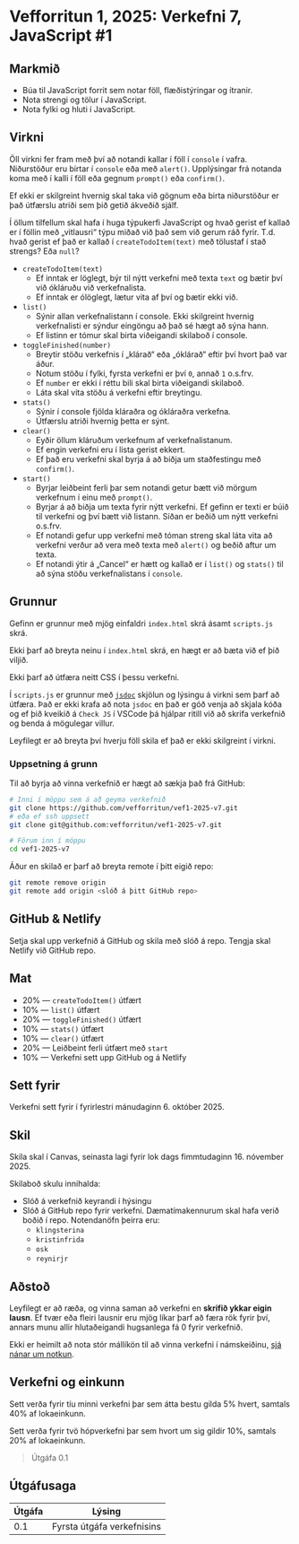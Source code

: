 # Vefforritun 1, 2025: Verkefni 7, JavaScript #1

## Markmið

- Búa til JavaScript forrit sem notar föll, flæðistýringar og ítranir.
- Nota strengi og tölur í JavaScript.
- Nota fylki og hluti í JavaScript.

## Virkni

Öll virkni fer fram með því að notandi kallar í föll í `console` í vafra. Niðurstöður eru birtar í `console` eða með `alert()`. Upplýsingar frá notanda koma með í kalli í föll eða gegnum `prompt()` eða `confirm()`.

Ef ekki er skilgreint hvernig skal taka við gögnum eða birta niðurstöður er það útfærslu atriði sem þið getið ákveðið sjálf.

Í öllum tilfellum skal hafa í huga týpukerfi JavaScript og hvað gerist ef kallað er í föllin með „vitlausri“ týpu miðað við það sem við gerum ráð fyrir. T.d. hvað gerist ef það er kallað í `createTodoItem(text)` með tölustaf í stað strengs? Eða `null`?

- `createTodoItem(text)`
  - Ef inntak er löglegt, býr til nýtt verkefni með texta `text` og bætir því við ókláruðu við verkefnalista.
  - Ef inntak er ólöglegt, lætur vita af því og bætir ekki við.
- `list()`
  - Sýnir allan verkefnalistann í console. Ekki skilgreint hvernig verkefnalisti er sýndur eingöngu að það sé hægt að sýna hann.
  - Ef listinn er tómur skal birta viðeigandi skilaboð í console.
- `toggleFinished(number)`
  - Breytir stöðu verkefnis í „klárað“ eða „óklárað“ eftir því hvort það var áður.
  - Notum stöðu í fylki, fyrsta verkefni er því `0`, annað `1` o.s.frv.
  - Ef `number` er ekki í réttu bili skal birta viðeigandi skilaboð.
  - Láta skal vita stöðu á verkefni eftir breytingu.
- `stats()`
  - Sýnir í console fjölda kláraðra og ókláraðra verkefna.
  - Útfærslu atriði hvernig þetta er sýnt.
- `clear()`
  - Eyðir öllum kláruðum verkefnum af verkefnalistanum.
  - Ef engin verkefni eru í lista gerist ekkert.
  - Ef það eru verkefni skal byrja á að biðja um staðfestingu með `confirm()`.
- `start()`
  - Byrjar leiðbeint ferli þar sem notandi getur bætt við mörgum verkefnum í einu með `prompt()`.
  - Byrjar á að biðja um texta fyrir nýtt verkefni. Ef gefinn er texti er búið til verkefni og því bætt við listann. Síðan er beðið um nýtt verkefni o.s.frv.
  - Ef notandi gefur upp verkefni með tóman streng skal láta vita að verkefni verður að vera með texta með `alert()` og beðið aftur um texta.
  - Ef notandi ýtir á „Cancel“ er hætt og kallað er í `list()` og `stats()` til að sýna stöðu verkefnalistans í `console`.

## Grunnur

Gefinn er grunnur með mjög einfaldri `index.html` skrá ásamt `scripts.js` skrá.

Ekki þarf að breyta neinu í `index.html` skrá, en hægt er að bæta við ef þið viljið.

Ekki þarf að útfæra neitt CSS í þessu verkefni.

Í `scripts.js` er grunnur með [`jsdoc`](https://jsdoc.app/) skjölun og lýsingu á virkni sem þarf að útfæra. Það er ekki krafa að nota `jsdoc` en það er góð venja að skjala kóða og ef þið kveikið á `Check JS` í VSCode þá hjálpar ritill við að skrifa verkefnið og benda á mögulegar villur.

Leyfilegt er að breyta því hverju föll skila ef það er ekki skilgreint í virkni.

### Uppsetning á grunn

Til að byrja að vinna verkefnið er hægt að sækja það frá GitHub:

```bash
# Inni í möppu sem á að geyma verkefnið
git clone https://github.com/vefforritun/vef1-2025-v7.git
# eða ef ssh uppsett
git clone git@github.com:vefforritun/vef1-2025-v7.git

# Förum inn í möppu
cd vef1-2025-v7
```

Áður en skilað er þarf að breyta remote í þitt eigið repo:

```bash
git remote remove origin
git remote add origin <slóð á þitt GitHub repo>
```

## GitHub & Netlify

Setja skal upp verkefnið á GitHub og skila með slóð á repo. Tengja skal Netlify við GitHub repo.

## Mat

- 20% — `createTodoItem()` útfært
- 10% — `list()` útfært
- 20% — `toggleFinished()` útfært
- 10% — `stats()` útfært
- 10% — `clear()` útfært
- 20% — Leiðbeint ferli útfært með `start`
- 10% — Verkefni sett upp GitHub og á Netlify

## Sett fyrir

Verkefni sett fyrir í fyrirlestri mánudaginn 6. október 2025.

## Skil

Skila skal í Canvas, seinasta lagi fyrir lok dags fimmtudaginn 16. nóvember 2025.

Skilaboð skulu innihalda:

- Slóð á verkefnið keyrandi í hýsingu
- Slóð á GitHub repo fyrir verkefni. Dæmatímakennurum skal hafa verið boðið í repo. Notendanöfn þeirra eru:
  - `klingsterina`
  - `kristinfrida`
  - `osk`
  - `reynirjr`

## Aðstoð

Leyfilegt er að ræða, og vinna saman að verkefni en **skrifið ykkar eigin lausn**. Ef tvær eða fleiri lausnir eru mjög líkar þarf að færa rök fyrir því, annars munu allir hlutaðeigandi hugsanlega fá 0 fyrir verkefnið.

Ekki er heimilt að nota stór mállíkön til að vinna verkefni í námskeiðinu, [sjá nánar um notkun](https://github.com/vefforritun/vef1-2025/blob/main/mallikon.md).

## Verkefni og einkunn

Sett verða fyrir tíu minni verkefni þar sem átta bestu gilda 5% hvert, samtals 40% af lokaeinkunn.

Sett verða fyrir tvö hópverkefni þar sem hvort um sig gildir 10%, samtals 20% af lokaeinkunn.

> Útgáfa 0.1

## Útgáfusaga

| Útgáfa | Lýsing                     |
| ------ | -------------------------- |
| 0.1    | Fyrsta útgáfa verkefnisins |
